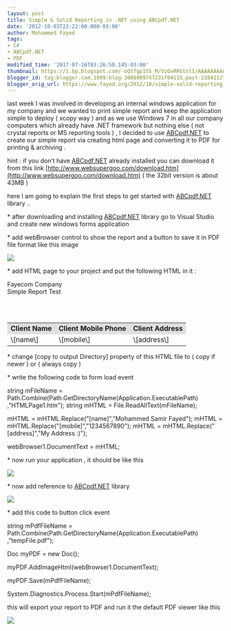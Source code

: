 ```yaml
---
layout: post
title: Simple & Solid Reporting in .NET using ABCpdf.NET
date: '2012-10-03T23:22:00.000-03:00'
author: Mohammed Fayed
tags:
- C#
- ABCpdf.NET
- PDF
modified_time: '2017-07-16T03:26:58.145-03:00'
thumbnail: https://1.bp.blogspot.com/-oQtfgp1SS_M/VzOxRRGtnlI/AAAAAAAAAEI/CbAUJnzNvqQRzzwBdS8whzYFaUdbMhBIgCLcB/s72-c/img1.png
blogger_id: tag:blogger.com,1999:blog-3008009747231704115.post-2284212767067580876
blogger_orig_url: https://www.fayed.org/2012/10/simple-solid-reporting-in-net-using.html
---
```


last week I was involved in developing an internal windows application for my company and we wanted to print simple report and keep the application simple to deploy ( xcopy way ) and as we use Windows 7 in all our company computers which already have .NET framework but nothing else ( not crystal reports or MS reporting tools ) , I decided to use [ABCpdf.NET](http://www.websupergoo.com/) to create our simple report via creating html page and converting it to PDF for printing & archiving .  
  
hint : if you don’t have [ABCpdf.NET](http://www.websupergoo.com/) already installed you can download it from this link [http://www.websupergoo.com/download.htm](http://www.websupergoo.com/download.htm) ( the 32bit version is about 43MB )  
  
here I am going to explain the first steps to get started with [ABCpdf.NET](http://www.websupergoo.com/) library ..  
  
\* after downloading and installing [ABCpdf.NET](http://www.websupergoo.com/) library go to Visual Studio and create new windows forms application  
  
\* add webBrowser control to show the report and a button to save it in PDF file format like this image  
  
  

[![](https://1.bp.blogspot.com/-oQtfgp1SS_M/VzOxRRGtnlI/AAAAAAAAAEI/CbAUJnzNvqQRzzwBdS8whzYFaUdbMhBIgCLcB/s1600/img1.png)](https://1.bp.blogspot.com/-oQtfgp1SS_M/VzOxRRGtnlI/AAAAAAAAAEI/CbAUJnzNvqQRzzwBdS8whzYFaUdbMhBIgCLcB/s1600/img1.png)

  
\* add HTML page to your project and put the following HTML in it :  
  

<!DOCTYPE HTML PUBLIC "-//W3C//DTD HTML 4.0 Transitional//EN"> 
<html> 
<head> 
    <title></title> 
</head> 
<body> 
    <p> 
        Fayecom Company 
        <br /> 
        Simple Report 
        Test</p> 
    <br /> 
    <br /> 
    <table width="100%"> 
        <tr style="font-weight: bold; background-color: #E0E0E0"> 
            <td> 
                Client Name 
            </td> 
            <td> 
                Client Mobile Phone 
            </td> 
            <td> 
                Client Address 
            </td> 
        </tr> 
        <tr> 
            <td> 
                \[name\] 
            </td> 
            <td> 
                \[mobile\] 
            </td> 
            <td> 
                \[address\] 
            </td> 
        </tr> 
    </table> 
</body> 
</html>

  
\* change \[copy to output Directory\] property of this HTML file to ( copy if newer ) or ( always copy )  

  
\* write the following code to form load event  
  

string mFileName = Path.Combine(Path.GetDirectoryName(Application.ExecutablePath) ,"HTMLPage1.htm");
string mHTML = File.ReadAllText(mFileName); 

mHTML = mHTML.Replace("\[name\]","Mohammed Samir Fayed"); 
mHTML = mHTML.Replace("\[mobile\]","1234567890"); 
mHTML = mHTML.Replace("\[address\]","My Address :)");

webBrowser1.DocumentText = mHTML;

  
\* now run your application , it should be like this  
  
  

[![](https://1.bp.blogspot.com/-5zwQoDSji4M/VzOxcVGav1I/AAAAAAAAAEQ/Q-getYHRsGc-i3z0z2VfGL1TQfR3PJueACKgB/s1600/img2.png)](https://1.bp.blogspot.com/-5zwQoDSji4M/VzOxcVGav1I/AAAAAAAAAEQ/Q-getYHRsGc-i3z0z2VfGL1TQfR3PJueACKgB/s1600/img2.png)

  
  
\* now add reference to [ABCpdf.NET](http://www.websupergoo.com/) library  
  
  

[![](https://1.bp.blogspot.com/-j3kGQTlM55Q/VzOxoRZKtbI/AAAAAAAAAEY/8m8836rDeqA3o3R2fkaMMCuMs6kTEDtdACK4B/s640/img3.png)](http://1.bp.blogspot.com/-j3kGQTlM55Q/VzOxoRZKtbI/AAAAAAAAAEY/8m8836rDeqA3o3R2fkaMMCuMs6kTEDtdACK4B/s1600/img3.png)

  
  
  
\* add this code to button click event  
  

string mPdfFileName = Path.Combine(Path.GetDirectoryName(Application.ExecutablePath) ,"tempFile.pdf");

Doc myPDF = new Doc();

myPDF.AddImageHtml(webBrowser1.DocumentText);

myPDF.Save(mPdfFileName);

System.Diagnostics.Process.Start(mPdfFileName);

  
this will export your report to PDF and run it the default PDF viewer like this  
  
  

[![](https://2.bp.blogspot.com/-oKw4zr_r1xc/VzOx1O80WSI/AAAAAAAAAEk/4gw3H1G8HWgbMsO2lBPCryZr1OGz-m9tQCK4B/s640/img4.png)](http://2.bp.blogspot.com/-oKw4zr_r1xc/VzOx1O80WSI/AAAAAAAAAEk/4gw3H1G8HWgbMsO2lBPCryZr1OGz-m9tQCK4B/s1600/img4.png)